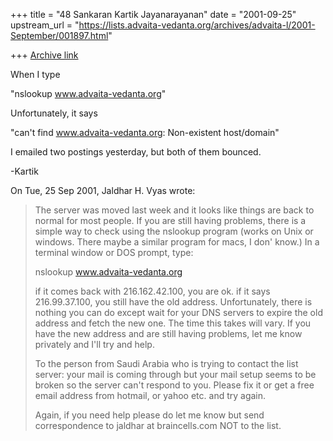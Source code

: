 +++
title = "48 Sankaran Kartik Jayanarayanan"
date = "2001-09-25"
upstream_url = "https://lists.advaita-vedanta.org/archives/advaita-l/2001-September/001897.html"

+++
[Archive link](https://lists.advaita-vedanta.org/archives/advaita-l/2001-September/001897.html)

When I type

"nslookup www.advaita-vedanta.org"

Unfortunately, it says

"can't find www.advaita-vedanta.org: Non-existent host/domain"

I emailed two postings yesterday, but both of them bounced.

-Kartik


On Tue, 25 Sep 2001, Jaldhar H. Vyas wrote:

> The server was moved last week and it looks like things are back to normal
> for most people.  If you are still having problems, there is a simple way to
> check using the nslookup program (works on Unix or windows.  There maybe a
> similar program for macs, I don' know.)  In a terminal window or DOS prompt,
> type:
>
> nslookup www.advaita-vedanta.org
>
> if it comes back with 216.162.42.100, you are ok.  if it says 216.99.37.100,
> you still have the old address.  Unfortunately, there is nothing you can do
> except wait for your DNS servers to expire the old address and fetch the new
> one.  The time this takes will vary.  If you have the new address and are
> still having problems, let me know privately and I'll try and help.
>
> To the person from Saudi Arabia who is trying to contact the list server:
> your mail is coming through but your mail setup seems to be broken so the
> server can't respond to you.  Please fix it or get a free email address from
> hotmail, or yahoo etc. and try again.
>
> Again, if you need help please do let me know but send correspondence to
> jaldhar at braincells.com NOT to the list.
>

